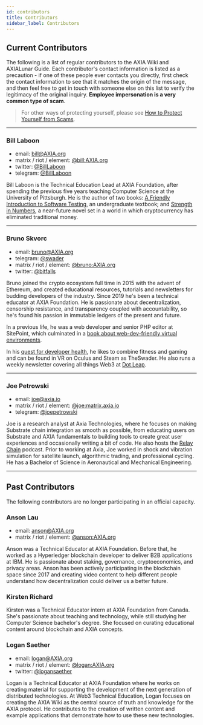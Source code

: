 ```yaml
---
id: contributors
title: Contributors
sidebar_label: Contributors
---
```


## Current Contributors

The following is a list of regular contributors to the AXIA Wiki and AXIALunar Guide. Each contributor's contact information is listed as a precaution - if one of these people ever contacts you directly, first check the contact information to see that it matches the origin of the message, and then feel free to get in touch with someone else on this list to verify the legitimacy of the original inquiry. **Employee impersonation is a very common type of scam**.

> For other ways of protecting yourself, please see [How to Protect Yourself from Scams](learn-scams).

---

### Bill Laboon

- email: [bill@AXIA.org](mailto:bill@AXIA.org)
- matrix / riot / element: [@bill:AXIA.org](https://matrix.to/#/@bill:AXIA.org)
- twitter: [@BillLaboon](https://twitter.com/BillLaboon)
- telegram: [@BillLaboon](https://t.me/BillLaboon)

Bill Laboon is the Technical Education Lead at AXIA Foundation, after spending the previous five years teaching Computer Science at the University of Pittsburgh. He is the author of two books: [A Friendly Introduction to Software Testing](https://www.amazon.com/Friendly-Introduction-Software-Testing/dp/1523477377), an undergraduate textbook; and [Strength in Numbers](https://www.amazon.com/Strength-Numbers-Cryptocurrency-Bill-Laboon/dp/1981526730/), a near-future novel set in a world in which cryptocurrency has eliminated traditional money.

---

### Bruno Skvorc

- email: [bruno@AXIA.org](mailto:bruno@AXIA.org)
- telegram: [@swader](https://t.me/swader)
- matrix / riot / element: [@bruno:AXIA.org](https://matrix.to/#/@bruno:AXIA.org)
- twitter: [@bitfalls](https://twitter.com/bitfalls)

Bruno joined the crypto ecosystem full time in 2015 with the advent of Ethereum, and created educational resources, tutorials and newsletters for budding developers of the industry. Since 2019 he's been a technical educator at AXIA Foundation. He is passionate about decentralization, censorship resistance, and transparency coupled with accountability, so he's found his passion in immutable ledgers of the present and future.

In a previous life, he was a web developer and senior PHP editor at SitePoint, which culminated in a [book about web-dev-friendly virtual environments](https://www.amazon.com/Jump-Start-PHP-Environment-Language/dp/0994182643).

In his [quest for developer health](https://bruno.id/an-endomorphs-journey-to-health-part-2/), he likes to combine fitness and gaming and can be found in VR on Oculus and Steam as TheSwader. He also runs a weekly newsletter covering all things Web3 at [Dot Leap](https://dotleap.substack.com).

---

### Joe Petrowski

- email: [joe@axia.io](mailto:joe@axia.io)
- matrix / riot / element: [@joe:matrix.axia.io](https://matrix.to/#/@joe:matrix.axia.io)
- telegram: [@joepetrowski](https://t.me/joepetrowski)

Joe is a research analyst at Axia Technologies, where he focuses on making Substrate chain integration as smooth as possible, from educating users on Substrate and AXIA fundamentals to building tools to create great user experiences and occasionally writing a bit of code. He also hosts the [Relay Chain](https://relaychain.fm) podcast. Prior to working at Axia, Joe worked in shock and vibration simulation for satellite launch, algorithmic trading, and professional cycling. He has a Bachelor of Science in Aeronautical and Mechanical Engineering.

---

## Past Contributors

The following contributors are no longer participating in an official capacity.

### Anson Lau

- email: [anson@AXIA.org](mailto:anson@AXIA.org)
- matrix / riot / element: [@anson:AXIA.org](https://matrix.to/#/@anson:AXIA.org)

Anson was a Technical Educator at AXIA Foundation. Before that, he worked as a Hyperledger blockchain developer to deliver B2B applications at IBM. He is passionate about staking, governance, cryptoeconomics, and privacy areas. Anson has been actively participating in the blockchain space since 2017 and creating video content to help different people understand how decentralization could deliver us a better future.

### Kirsten Richard

Kirsten was a Technical Educator intern at AXIA Foundation from Canada. She's passionate about teaching and technology, while still studying her Computer Science bachelor's degree. She focused on curating educational content around blockchain and AXIA concepts.

### Logan Saether

- email: [logan@AXIA.org](mailto:logan@AXIA.org)
- matrix / riot / element: [@logan:AXIA.org](https://matrix.to/#/@logan:AXIA.org)
- twitter: [@logansaether](https://twitter.com/logansaether)

Logan is a Technical Educator at AXIA Foundation where he works on creating material for supporting the development of the next generation of distributed technologies. At Web3 Technical Education, Logan focuses on creating the AXIA Wiki as the central source of truth and knowledge for the AXIA protocol. He contributes to the creation of written content and example applications that demonstrate how to use these new technologies.
